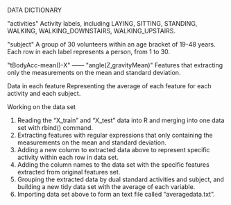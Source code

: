 DATA  DICTIONARY

"activities"
Activity labels, including LAYING, SITTING, STANDING, WALKING, WALKING_DOWNSTAIRS, WALKING_UPSTAIRS.

"subject" 
A group of 30 volunteers within an age bracket of 19-48 years. Each row in each label represents a person, from 1 to 30.

"tBodyAcc-mean()-X" —— "angle(Z,gravityMean)"
Features that extracting only the measurements on the mean and standard deviation.

Data in each feature
Representing the average of each feature for each activity and each subject.

Working on the data set
1.	Reading the “X_train” and “X_test” data into R and merging into one data set with rbind() command.
2.	Extracting features with regular expressions that only containing the measurements on the mean and standard deviation.
3.	Adding a new column to extracted data above to represent specific activity within each row in data set.
4.	Adding the column names to the data set with the specific features extracted from original features set.
5.	Grouping the extracted data by dual standard activities and subject, and building a new tidy data set with the average of each variable.
6.	Importing data set above to form an text file called “averagedata.txt”.
